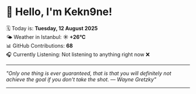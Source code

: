 # 👋 Hello, I'm Kekn9ne!

🗓️ Today is: **Tuesday, 12 August 2025**  
🌤️ Weather in Istanbul: **☀️   +26°C**  
📊 GitHub Contributions: **68**  
🎧 Currently Listening: Not listening to anything right now ❌

---

_"Only one thing is ever guaranteed, that is that you will definitely not achieve the goal if you don't take the shot. — *Wayne Gretzky*"_

---
